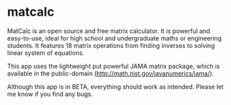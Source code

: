 matcalc
=======

MatCalc is an open source and free matrix calculator. It is powerful and easy-to-use, ideal for high school and undergraduate maths or engineering students. It features 18 matrix operations from finding inverses to solving linear system of equations. 

This app uses the lightweight put powerful JAMA matrix package, which is available in the public-domain (http://math.nist.gov/javanumerics/jama/). 

Although this app is in BETA, everything should work as intended. Please let me know if you find any bugs.
